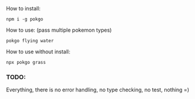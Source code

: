 How to install:
```shell script
npm i -g pokgo
```
How to use: (pass multiple pokemon types)

```shell script
pokgo flying water
```

How to use without install:
```shell script
npx pokgo grass
```

### TODO:
Everything, there is no error handling, no type checking, no test, nothing =)
